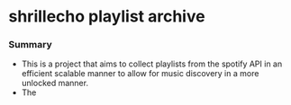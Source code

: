 # shrillecho playlist archive

### Summary

- This is a project that aims to collect playlists from the spotify API in an efficient scalable manner to allow for music discovery in a more unlocked manner.
- The